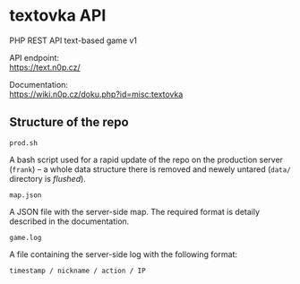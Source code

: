 # textovka API

PHP REST API text-based game v1

API endpoint:\
https://text.n0p.cz/

Documentation:\
https://wiki.n0p.cz/doku.php?id=misc:textovka

## Structure of the repo

`prod.sh`

A bash script used for a rapid update of the repo on the production server (`frank`) –
a whole data structure there is removed and newely untared (`data/` directory is *flushed*).

`map.json`

A JSON file with the server-side map. The required format is detaily described in the documentation.

`game.log`

A file containing the server-side log with the following format:

```
timestamp / nickname / action / IP
```
